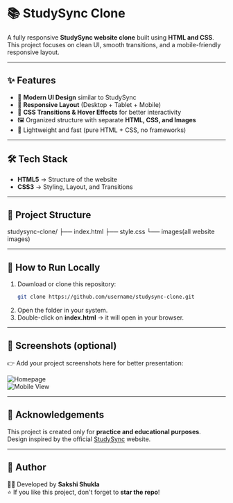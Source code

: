 # 📚 StudySync Clone  

A fully responsive **StudySync website clone** built using **HTML and CSS**.  
This project focuses on clean UI, smooth transitions, and a mobile-friendly responsive layout.  

---

## ✨ Features  
- 🎨 **Modern UI Design** similar to StudySync  
- 📱 **Responsive Layout** (Desktop + Tablet + Mobile)  
- 🌈 **CSS Transitions & Hover Effects** for better interactivity  
- 🖼️ Organized structure with separate **HTML, CSS, and Images**  
- 🚀 Lightweight and fast (pure HTML + CSS, no frameworks)  

---

## 🛠️ Tech Stack  
- **HTML5** → Structure of the website  
- **CSS3** → Styling, Layout, and Transitions  

---

## 📂 Project Structure  

studysync-clone/
├── index.html
├── style.css
└── images(all website images)


---

## 🚀 How to Run Locally  
1. Download or clone this repository:  
   ```bash
   git clone https://github.com/username/studysync-clone.git

2. Open the folder in your system.  
3. Double-click on **index.html** → it will open in your browser.  

---

## 📸 Screenshots (optional)  
👉 Add your project screenshots here for better presentation:  

![Homepage](screenshot-home.png)  
![Mobile View](screenshot-mobile.png)  

---

## 🙌 Acknowledgements  
This project is created only for **practice and educational purposes**.  
Design inspired by the official [StudySync](https://www.studysync.com/) website.  

---

## 💙 Author  
👩‍💻 Developed by **Sakshi Shukla**  
⭐ If you like this project, don't forget to **star the repo**!  
